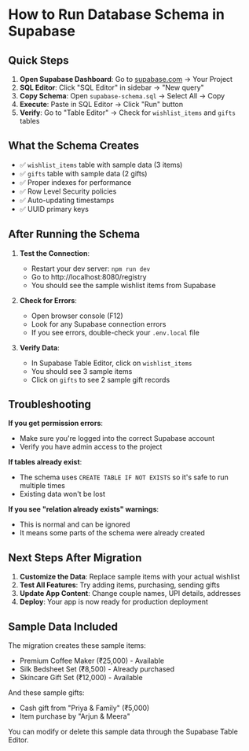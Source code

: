 # How to Run Database Schema in Supabase

## Quick Steps

1. **Open Supabase Dashboard**: Go to [supabase.com](https://supabase.com) → Your Project
2. **SQL Editor**: Click "SQL Editor" in sidebar → "New query"
3. **Copy Schema**: Open `supabase-schema.sql` → Select All → Copy
4. **Execute**: Paste in SQL Editor → Click "Run" button
5. **Verify**: Go to "Table Editor" → Check for `wishlist_items` and `gifts` tables

## What the Schema Creates

- ✅ `wishlist_items` table with sample data (3 items)
- ✅ `gifts` table with sample data (2 gifts)
- ✅ Proper indexes for performance
- ✅ Row Level Security policies
- ✅ Auto-updating timestamps
- ✅ UUID primary keys

## After Running the Schema

1. **Test the Connection**: 
   - Restart your dev server: `npm run dev`
   - Go to http://localhost:8080/registry
   - You should see the sample wishlist items from Supabase

2. **Check for Errors**:
   - Open browser console (F12)
   - Look for any Supabase connection errors
   - If you see errors, double-check your `.env.local` file

3. **Verify Data**:
   - In Supabase Table Editor, click on `wishlist_items`
   - You should see 3 sample items
   - Click on `gifts` to see 2 sample gift records

## Troubleshooting

**If you get permission errors**:
- Make sure you're logged into the correct Supabase account
- Verify you have admin access to the project

**If tables already exist**:
- The schema uses `CREATE TABLE IF NOT EXISTS` so it's safe to run multiple times
- Existing data won't be lost

**If you see "relation already exists" warnings**:
- This is normal and can be ignored
- It means some parts of the schema were already created

## Next Steps After Migration

1. **Customize the Data**: Replace sample items with your actual wishlist
2. **Test All Features**: Try adding items, purchasing, sending gifts
3. **Update App Content**: Change couple names, UPI details, addresses
4. **Deploy**: Your app is now ready for production deployment

## Sample Data Included

The migration creates these sample items:
- Premium Coffee Maker (₹25,000) - Available
- Silk Bedsheet Set (₹8,500) - Already purchased
- Skincare Gift Set (₹12,000) - Available

And these sample gifts:
- Cash gift from "Priya & Family" (₹5,000)
- Item purchase by "Arjun & Meera"

You can modify or delete this sample data through the Supabase Table Editor.
